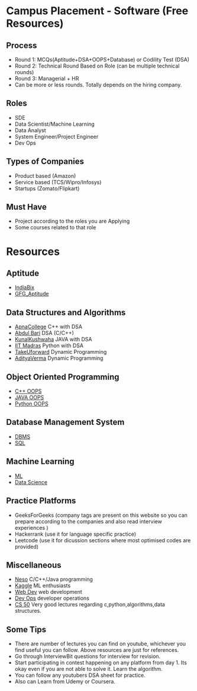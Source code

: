 # Campus Placement - Software (Free Resources)
## Process
- Round 1: MCQs(Aptitude+DSA+OOPS+Database) or Codility Test (DSA)
- Round 2: Technical Round Based on Role (can be multiple technical rounds)
- Round 3: Managerial + HR 
- Can be more or less rounds. Totally depends on the hiring company.
## Roles
- SDE
- Data Scientist/Machine Learning
- Data Analyst
- System Engineer/Project Engineer
- Dev Ops
## Types of Companies
- Product based (Amazon)
- Service based (TCS/Wipro/Infosys)
- Startups (Zomato/Flipkart)
## Must Have
- Project according to the roles you are Applying
- Some courses related to that role
# Resources
## Aptitude
- [IndiaBix]
- [GFG_Aptitude]
## Data Structures and Algorithms
- [ApnaCollege] C++ with DSA
- [Abdul Bari] DSA (C/C++)
- [KunalKushwaha] JAVA with DSA
- [IIT Madras] Python with DSA
- [TakeUforward] Dynamic Programming
- [AdityaVerma] Dynamic Programming
## Object Oriented Programming
- [C++ OOPS]
- [JAVA OOPS]
- [Python OOPS]
## Database Management System
- [DBMS]
- [SQL]
## Machine Learning
- [ML]
- [Data Science]
## Practice Platforms
- GeeksForGeeks (company tags are present on this website so you can prepare according to the companies and also read interview experiences )
- Hackerrank (use it for language specific practice)
- Leetcode (use it for dicussion sections where most optimised codes are provided)
## Miscellaneous
- [Neso] C/C++/Java programming
- [Kaggle] ML enthusiasts
- [Web Dev] web development
- [Dev Ops] developer operations
- [CS 50] Very good lectures regarding c,python,algorithms,data structures.

## Some Tips
- There are number of lectures you can find on youtube, whichever you find useful you can follow. Above resources are just for references.
- Go through InterviewBit questions for interview for revision.
- Start participating in contest happening on any platform from day 1. Its okay even if you are not able to solve it. Learn the algorithm.
- You can follow any youtubers DSA sheet for practice.
-  Also can Learn from Udemy or Coursera.



 
[CS 50]: <https://youtube.com/playlist?list=PLhQjrBD2T380F_inVRXMIHCqLaNUd7bN4>
[Abdul Bari]: <https://www.youtube.com/@abdul_bari/playlists>
[Dev Ops]: <https://www.youtube.com/watch?v=ZbG0c87wcM8&list=PL9gnSGHSqcnoqBXdMwUTRod4Gi3eac2Ak>
[Web Dev]: <https://www.youtube.com/watch?v=l1EssrLxt7E&list=PLfqMhTWNBTe3H6c9OGXb5_6wcc1Mca52n>
[Kaggle]: <https://www.kaggle.com/>
[Neso]: <https://www.youtube.com/@nesoacademy/playlists>
[Data Science]: <https://www.youtube.com/watch?v=-ETQ97mXXF0>
[ML]: <https://www.youtube.com/watch?v=9f-GarcDY58>
[SQL]: <https://www.youtube.com/watch?v=LGTbdjoEBVM>
[DBMS]: <https://www.youtube.com/watch?v=6Iu45VZGQDk&list=PLBlnK6fEyqRi_CUQ-FXxgzKQ1dwr_ZJWZ>
[Python OOPS]: <https://www.youtube.com/watch?v=mrhccLHtyN4&list=PLeo1K3hjS3utXiAr1FqrssqNU1Q0ai84x>
[JAVA OOPS]: <https://www.youtube.com/watch?v=7WhnYwoBY24&list=PLlhM4lkb2sEhf5NlWeYh_gdcN49pHjVP0>
[C++ OOPS]: <https://www.youtube.com/watch?v=m1fJjNLzRag>
[IIT Madras]: <https://www.youtube.com/watch?v=G-XixYjFNnA&list=PLZ2ps__7DhBaDccbZRgiU1sHX2gZrQ-XT>
[AdityaVerma]: <https://www.youtube.com/@TheAdityaVerma/playlists>
[TakeUforward]: <https://www.youtube.com/watch?v=tyB0ztf0DNY&list=PLgUwDviBIf0pwFf-BnpkXxs0Ra0eU2sJY>
[KunalKushwaha]: <https://www.youtube.com/watch?v=rZ41y93P2Qo&list=PL9gnSGHSqcnr_DxHsP7AW9ftq0AtAyYqJ>
[ApnaCollege]: <https://www.youtube.com/watch?v=z9bZufPHFLU&list=PLfqMhTWNBTe0b2nM6JHVCnAkhQRGiZMSJ>
[IndiaBix]: <https://www.indiabix.com/aptitude/questions-and-answers/>
[GFG_Aptitude]: <https://www.geeksforgeeks.org/aptitude-questions-and-answers/>
